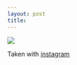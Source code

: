 ```yaml
---
layout: post
title: 
---
```


<a href="http://instagr.am/p/_uzW/"><img src="/tumblr_files/tumblr_lez7zhF4m41qzoid4o1_500.jpg"/></a><br/><p>Taken with <a href="http://instagr.am">instagram</a></p>
